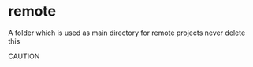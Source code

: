 # remote
A folder which is used as main directory for remote projects
 never delete this 
 
 CAUTION 
